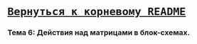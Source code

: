 # [__```Вернуться к корневому README```__](https://github.com/enikk500/CFU/blob/main/README.md)  

### Тема 6: Действия над матрицами в блок-схемах.